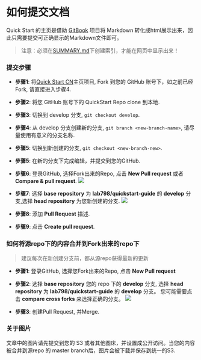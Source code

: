 # 如何提交文档

Quick Start 的主页是借助 [GitBook](https://github.com/GitbookIO/gitbook) 项目将 
Markdown 转化成html展示出来，因此只需要提交可正确显示的Markdown文件即可。

> 注意：必须在[SUMMARY.md](https://github.com/lab798/quickstart-guide/blob/develop/SUMMARY.md)下创建索引，才能在网页中显示出来！

### 提交步骤

* **步骤1**: 将[Quick Start CN](https://github.com/lab798/quickstart-guide)主页项目, 
Fork 到您的 GitHub 账号下，如之前已经 Fork, 请直接进入步骤4.

* **步骤2**: 将您 GitHub 账号下的 QuickStart Repo clone 到本地.

* **步骤3**: 切换到 develop 分支, `git checkout develop`.

* **步骤4**: 从 develop 分支创建新的分支, `git branch <new-branch-name>`, 请尽量使用有意义的分支名称.

* **步骤5**: 切换到新创建的分支, `git checkout <new-branch-new>`.

* **步骤5**: 在新的分支下完成编辑，并提交到您的GitHub.

* **步骤6**: 登录GitHub, 选择Fork出来的Repo, 点击 **New Pull request** 或者 **Compare & pull request**.
  ![](https://s3.cn-northwest-1.amazonaws.com.cn/aws-quickstart/assets/HowToContribute/new-pull-request.png)
  
* **步骤7**: 选择 **base repository** 为 **lab798/quickstart-guide** 的 **develop** 
分支,选择 **head repository** 为您新创建的分支.
  ![](https://s3.cn-northwest-1.amazonaws.com.cn/aws-quickstart/assets/HowToContribute/create-pull-request.png)
    
* **步骤8**: 添加 **Pull Request** 描述.

* **步骤9**: 点击 **Create pull request**.


### 如何将源repo下的内容合并到Fork出来的repo下

> 建议每次在新创建分支前，都从源repo获得最新的更新

* **步骤1**: 登录GitHub, 选择您Fork出来的Repo, 点击 **New Pull request**

* **步骤2**: 选择 **base repository** 您的 repo 下的 **develop** 分支,
选择 **head repository** 为 **lab798/quickstart-guide** 的 **develop** 分支。
您可能需要点击 **compare cross forks** 来选择正确的分支。
  ![](https://s3.cn-northwest-1.amazonaws.com.cn/aws-quickstart/assets/HowToContribute/cross-fork.png)

* **步骤3**: 创建Pull Request, 并Merge.

### 关于图片

文章中的图片请先提交到您的 S3 或者其他图床，并设置成公开访问。当您的内容被合并到源repo 的
master branch后，图片会被下载并保存到统一的S3.
